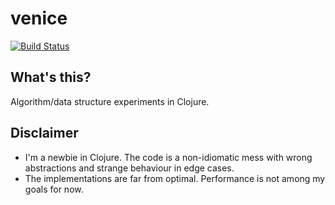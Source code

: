 # venice

[![Build Status](https://travis-ci.org/hristozov/venice.svg?branch=master)](https://travis-ci.org/hristozov/venice)

## What's this?
Algorithm/data structure experiments in Clojure.

## Disclaimer
* I'm a newbie in Clojure. The code is a non-idiomatic mess with wrong abstractions and strange behaviour in edge cases.
* The implementations are far from optimal. Performance is not among my goals for now.
